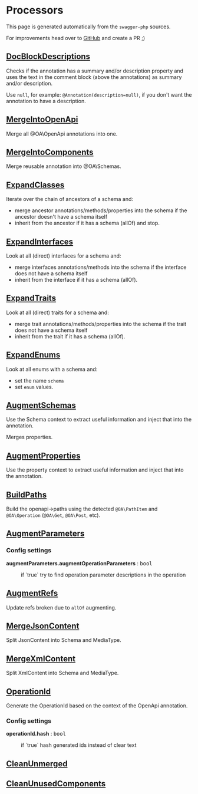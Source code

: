 # Processors

This page is generated automatically from the `swagger-php` sources.

For improvements head over to [GitHub](https://github.com/zircote/swagger-php) and create a PR ;)

## [DocBlockDescriptions](https://github.com/zircote/swagger-php/tree/master/src/Processors/DocBlockDescriptions.php)

Checks if the annotation has a summary and/or description property
and uses the text in the comment block (above the annotations) as summary and/or description.

Use `null`, for example: `@Annotation(description=null)`, if you don't want the annotation to have a description.
## [MergeIntoOpenApi](https://github.com/zircote/swagger-php/tree/master/src/Processors/MergeIntoOpenApi.php)

Merge all @OA\OpenApi annotations into one.
## [MergeIntoComponents](https://github.com/zircote/swagger-php/tree/master/src/Processors/MergeIntoComponents.php)

Merge reusable annotation into @OA\Schemas.
## [ExpandClasses](https://github.com/zircote/swagger-php/tree/master/src/Processors/ExpandClasses.php)

Iterate over the chain of ancestors of a schema and:
- merge ancestor annotations/methods/properties into the schema if the ancestor doesn't have a schema itself
- inherit from the ancestor if it has a schema (allOf) and stop.
## [ExpandInterfaces](https://github.com/zircote/swagger-php/tree/master/src/Processors/ExpandInterfaces.php)

Look at all (direct) interfaces for a schema and:
- merge interfaces annotations/methods into the schema if the interface does not have a schema itself
- inherit from the interface if it has a schema (allOf).
## [ExpandTraits](https://github.com/zircote/swagger-php/tree/master/src/Processors/ExpandTraits.php)

Look at all (direct) traits for a schema and:
- merge trait annotations/methods/properties into the schema if the trait does not have a schema itself
- inherit from the trait if it has a schema (allOf).
## [ExpandEnums](https://github.com/zircote/swagger-php/tree/master/src/Processors/ExpandEnums.php)

Look at all enums with a schema and:
- set the name `schema`
- set `enum` values.
## [AugmentSchemas](https://github.com/zircote/swagger-php/tree/master/src/Processors/AugmentSchemas.php)

Use the Schema context to extract useful information and inject that into the annotation.

Merges properties.
## [AugmentProperties](https://github.com/zircote/swagger-php/tree/master/src/Processors/AugmentProperties.php)

Use the property context to extract useful information and inject that into the annotation.
## [BuildPaths](https://github.com/zircote/swagger-php/tree/master/src/Processors/BuildPaths.php)

Build the openapi->paths using the detected `@OA\PathItem` and `@OA\Operation` (`@OA\Get`, `@OA\Post`, etc).
## [AugmentParameters](https://github.com/zircote/swagger-php/tree/master/src/Processors/AugmentParameters.php)


### Config settings
<dl>
  <dt><strong>augmentParameters.augmentOperationParameters</strong> : <span style="font-family: monospace;">bool</span></dt>
  <dd><p> if `true` try to find operation parameter descriptions in the operation</p>  </dd>
</dl>


## [AugmentRefs](https://github.com/zircote/swagger-php/tree/master/src/Processors/AugmentRefs.php)

Update refs broken due to `allOf` augmenting.
## [MergeJsonContent](https://github.com/zircote/swagger-php/tree/master/src/Processors/MergeJsonContent.php)

Split JsonContent into Schema and MediaType.
## [MergeXmlContent](https://github.com/zircote/swagger-php/tree/master/src/Processors/MergeXmlContent.php)

Split XmlContent into Schema and MediaType.
## [OperationId](https://github.com/zircote/swagger-php/tree/master/src/Processors/OperationId.php)

Generate the OperationId based on the context of the OpenApi annotation.
### Config settings
<dl>
  <dt><strong>operationId.hash</strong> : <span style="font-family: monospace;">bool</span></dt>
  <dd><p> if `true` hash generated ids instead of clear text</p>  </dd>
</dl>


## [CleanUnmerged](https://github.com/zircote/swagger-php/tree/master/src/Processors/CleanUnmerged.php)


## [CleanUnusedComponents](https://github.com/zircote/swagger-php/tree/master/src/Processors/CleanUnusedComponents.php)


